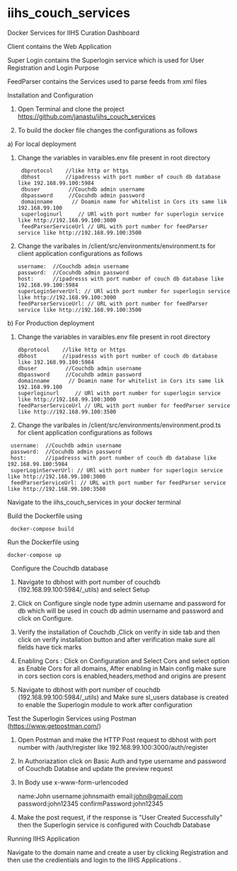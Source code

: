 # iihs_couch_services
Docker Services for IIHS Curation Dashboard


Client  contains the Web Application

Super Login  contains the Superlogin service which is used for User Registration and Login Purpose

FeedParser contains the Services used to parse feeds from xml files

Installation and Configuration

  1) Open Terminal and clone the project https://github.com/janastu/iihs_couch_services

  2) To build the docker file changes the configurations as follows

a) For local deployment


   1) Change the variables in varaibles.env file present in root directory 
   
           dbprotocol    //like http or https
           dbhost        //ipadresss with port number of couch db database like 192.168.99.100:5984
           dbuser         //Couchdb admin username                  
           dbpassword     //Cocuhdb admin password
           domainname      // Doamin name for whitelist in Cors its same lik 192.168.99.100 
           superloginurl     // URl with port number for superlogin service like http://192.168.99.100:3000
           feedParserServiceUrl // URL with port number for feedParser service like http://192.168.99.100:3500
 
  
   
   
   2) Change the varibales in /client/src/environments/environment.ts  for client application configurations
      as follows
      
          username:  //Couchdb admin username 
          password:  //Cocuhdb admin password
          host:      //ipadresss with port number of couch db database like 192.168.99.100:5984
          superLoginServerUrl: // URl with port number for superlogin service like http://192.168.99.100:3000
          feedParserServiceUrl: // URL with port number for feedParser service like http://192.168.99.100:3500
 
 
 
b) For Production deployment

 1) Change the variables in varaibles.env file present in root directory 
   
        dbprotocol    //like http or https
        dbhost        //ipadresss with port number of couch db database like 192.168.99.100:5984  
        dbuser         //Couchdb admin username                  
        dbpassword     //Cocuhdb admin password
        domainname      // Doamin name for whitelist in Cors its same lik 192.168.99.100 
        superloginurl     // URl with port number for superlogin service like http://192.168.99.100:3000
        feedParserServiceUrl // URL with port number for feedParser service like http://192.168.99.100:3500
 
   
   
   2) Change the varibales in /client/src/environments/environment.prod.ts  for client application configurations
      as follows
      
     username:  //Couchdb admin username 
     password:  //Cocuhdb admin password
     host:      //ipadresss with port number of couch db database like 192.168.99.100:5984
     superLoginServerUrl: // URl with port number for superlogin service like http://192.168.99.100:3000
     feedParserServiceUrl: // URL with port number for feedParser service like http://192.168.99.100:3500
  
   
   
Navigate to the iihs_couch_services in your docker terminal


Build the Dockerfile using    

     docker-compose build

Run the Dockerfile using     
    
    docker-compose up
   
Configure the Couchdb database
   
   1) Navigate to dbhost with port number of couchdb (192.168.99.100:5984/_utils)  and select Setup 
   
   2) Click on Configure single node type admin username and password for db which will be used in couch db admin username and password and click on Configure.
   
   3) Verify the installation of Couchdb ,Click on verify in side tab and then click on verify installation button and after verification make sure all fields have tick marks 
   
   4) Enabling Cors : Click on Configuration and Select Cors and select option as Enable Cors for all domains, After enabling in Main       config make sure in cors section cors is enabled,headers,method and origins are present 
   
   5) Navigate to dbhost with port number  of couchdb  (192.168.99.100:5984/_utils) and Make sure sl_users database is created to enable the Superlogin module to work after configuration
   

Test the Superlogin Services using Postman (https://www.getpostman.com/)

   1) Open Postman and make the HTTP Post request to dbhost with port number with /auth/register like 192.168.99.100:3000/auth/register 
   
   2) In Authoriazation click on Basic Auth and type username and password of Couchdb Databse and update the preview request
   
   3) In Body use x-www-form-urlencoded
       
       name:John
       username:johnsmaith
       email:john@gmail.com
       password:john12345
       confirmPassword:john12345
      
   4) Make the post request, if the response is "User Created Successfully" then the Superlogin service is configured with Couchdb Database
   
   
 
 Running IIHS Application
  
  Navigate to the domain name and create a user by clicking Registration and then use the credientials and login to the IIHS  Applications . 

    
   
   
   
 
 
